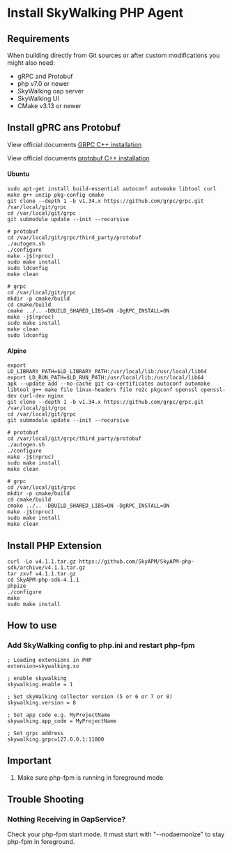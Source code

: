 # Install SkyWalking PHP Agent

## Requirements
When building directly from Git sources or after custom modifications you might also need:
* gRPC and Protobuf
* php v7.0 or newer
* SkyWalking oap server
* SkyWalking UI
* CMake v3.13 or newer

## Install gPRC ans Protobuf

View official documents [GRPC C++ installation](https://github.com/grpc/grpc/blob/master/BUILDING.md)

View official documents [protobuf C++ installation](https://github.com/protocolbuffers/protobuf/blob/master/src/README.md)

#### Ubuntu
```shell script
sudo apt-get install build-essential autoconf automake libtool curl make g++ unzip pkg-config cmake
git clone --depth 1 -b v1.34.x https://github.com/grpc/grpc.git /var/local/git/grpc
cd /var/local/git/grpc
git submodule update --init --recursive

# protobuf
cd /var/local/git/grpc/third_party/protobuf
./autogen.sh
./configure
make -j$(nproc)
sudo make install
sudo ldconfig
make clean

# grpc
cd /var/local/git/grpc
mkdir -p cmake/build
cd cmake/build
cmake ../.. -DBUILD_SHARED_LIBS=ON -DgRPC_INSTALL=ON
make -j$(nproc)
sudo make install
make clean
sudo ldconfig
```

#### Alpine
```shell script
export LD_LIBRARY_PATH=$LD_LIBRARY_PATH:/usr/local/lib:/usr/local/lib64
export LD_RUN_PATH=$LD_RUN_PATH:/usr/local/lib:/usr/local/lib64
apk --update add --no-cache git ca-certificates autoconf automake libtool g++ make file linux-headers file re2c pkgconf openssl openssl-dev curl-dev nginx
git clone --depth 1 -b v1.34.x https://github.com/grpc/grpc.git /var/local/git/grpc
cd /var/local/git/grpc
git submodule update --init --recursive

# protobuf
cd /var/local/git/grpc/third_party/protobuf
./autogen.sh
./configure
make -j$(nproc)
sudo make install
make clean

# grpc
cd /var/local/git/grpc
mkdir -p cmake/build
cd cmake/build
cmake ../.. -DBUILD_SHARED_LIBS=ON -DgRPC_INSTALL=ON
make -j$(nproc)
sudo make install
make clean
```

## Install PHP Extension
```shell script
curl -Lo v4.1.1.tar.gz https://github.com/SkyAPM/SkyAPM-php-sdk/archive/v4.1.1.tar.gz
tar zxvf v4.1.1.tar.gz
cd SkyAPM-php-sdk-4.1.1
phpize
./configure
make
sudo make install
```

## How to use

### Add SkyWalking config to php.ini and restart php-fpm

```shell script
; Loading extensions in PHP
extension=skywalking.so

; enable skywalking
skywalking.enable = 1

; Set skyWalking collector version (5 or 6 or 7 or 8)
skywalking.version = 8

; Set app code e.g. MyProjectName
skywalking.app_code = MyProjectName

; Set grpc address
skywalking.grpc=127.0.0.1:11800
```

## Important

1. Make sure php-fpm is running in foreground mode


## Trouble Shooting
### Nothing Receiving in OapService?
Check your php-fpm start mode. It must start with "--nodaemonize" to stay php-fpm in foreground.